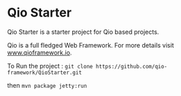 # Qio Starter

Qio Starter is a starter project for Qio based projects.

Qio is a full fledged Web Framework. For more details 
visit www.qioframework.io.

To Run the project : 
`git clone https://github.com/qio-framework/QioStarter.git`

then 
`mvn package jetty:run`


